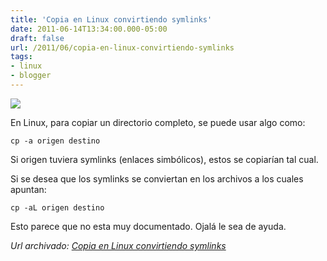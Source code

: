```yaml
---
title: 'Copia en Linux convirtiendo symlinks'
date: 2011-06-14T13:34:00.000-05:00
draft: false
url: /2011/06/copia-en-linux-convirtiendo-symlinks
tags: 
- linux
- blogger
---
```


[![](https://4.bp.blogspot.com/-KmhYf9ZalO4/TUwhyQVJXyI/AAAAAAAABQ8/GpJ-i1hu6wo/s1600/tux-100.png)](https://4.bp.blogspot.com/-KmhYf9ZalO4/TUwhyQVJXyI/AAAAAAAABQ8/GpJ-i1hu6wo/s1600/tux-100.png)

En Linux, para copiar un directorio completo, se puede usar algo como:  
  
```
cp -a origen destino
```  
Si origen tuviera symlinks (enlaces simbólicos), estos se copiarían tal cual.  
  
Si se desea que los symlinks se conviertan en los archivos a los cuales apuntan:  
  
```
cp -aL origen destino
```  
Esto parece que no esta muy documentado. Ojalá le sea de ayuda.

_*Url archivado: [Copia en Linux convirtiendo symlinks](https://akcdev.blogspot.com/2011/06/copia-en-linux-convirtiendo-symlinks.html)*_
